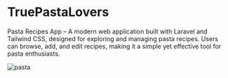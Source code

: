 # TruePastaLovers

Pasta Recipes App – A modern web application built with Laravel and Tailwind CSS, designed for exploring and managing pasta recipes. Users can browse, add, and edit recipes, making it a simple yet effective tool for pasta enthusiasts.


![pasta](https://github.com/user-attachments/assets/f1335b8a-b8e0-4e4b-9b96-31e239ef0f95)

